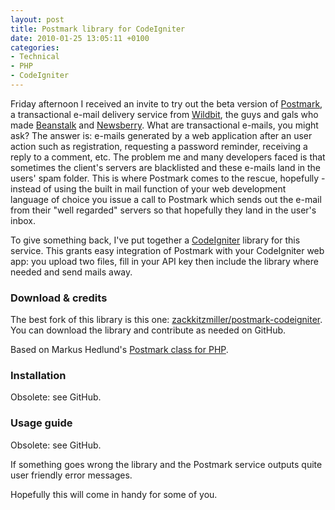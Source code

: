 ```yaml
---
layout: post
title: Postmark library for CodeIgniter
date: 2010-01-25 13:05:11 +0100
categories:
- Technical
- PHP
- CodeIgniter
---
```

<p>Friday afternoon I received an invite to try out the beta version of <a href="http://www.postmarkapp.com">Postmark</a>, a transactional e-mail delivery service from <a href="http://wildbit.com/">Wildbit</a>, the guys and gals who made <a href="http://www.beanstalkapp.com">Beanstalk</a> and <a href="http://www.newsberry.com">Newsberry</a>. What are transactional e-mails, you might ask? The answer is: e-mails generated by a web application after an user action such as registration, requesting a password reminder, receiving a reply to a comment, etc. The problem me and many developers faced is that sometimes the client's servers are blacklisted and these e-mails land in the users' spam folder. This is where Postmark comes to the rescue, hopefully - instead of using the built in mail function of your web development language of choice you issue a call to Postmark which sends out the e-mail from their "well regarded" servers so that hopefully they land in the user's inbox.</p>
<p>To give something back, I've put together a <a href="http://codeigniter.com">CodeIgniter</a> library for this service. This grants easy integration of Postmark with your CodeIgniter web app: you upload two files, fill in your API key then include the library where needed and send mails away.</p>
<h3>Download & credits</h3>
<p>The best fork of this library is this one: <a href="https://github.com/zackkitzmiller/postmark-codeigniter">zackkitzmiller/postmark-codeigniter</a>. You can download the library and contribute as needed on GitHub.</p>
<p>Based on Markus Hedlund's <a href="http://github.com/Znarkus/postmark-php/blob/master/Postmark.php">Postmark class for PHP</a>.</p>
<h3>Installation</h3>
<p>Obsolete: see GitHub.</p>
<h3>Usage guide</h3>
<p>Obsolete: see GitHub.</p>
<p>If something goes wrong the library and the Postmark service outputs quite user friendly error messages.</p>
<p>Hopefully this will come in handy for some of you.</p>
